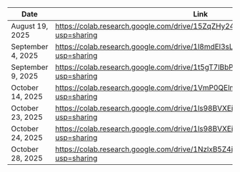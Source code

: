 | Date | Link |
|------|------|
| August 19, 2025 | https://colab.research.google.com/drive/15ZqZHy24t6t6-yl2EgiiPw9DYCewhUnW?usp=sharing |
| September 4, 2025 | https://colab.research.google.com/drive/1l8mdEl3sLPSvFr9_lACkjWxYTMrWSBXQ?usp=sharing |
| September 9, 2025 | https://colab.research.google.com/drive/1t5gT7lBbPcY90Omxc9jmr-QD4WExRrzv?usp=sharing |
| October 14, 2025 | https://colab.research.google.com/drive/1VmP0QElm0cDAqAYbDesO6UsnAukgpxcz?usp=sharing |
| October 23, 2025 | https://colab.research.google.com/drive/1ls98BVXEi9LjOO2525SL42CwjNcHYtiX?usp=sharing |
| October 24, 2025 | https://colab.research.google.com/drive/1ls98BVXEi9LjOO2525SL42CwjNcHYtiX?usp=sharing |
| October 28, 2025 | https://colab.research.google.com/drive/1NzlxB5Z4ihl2x2Dnt1qhokgQcW87_Bli?usp=sharing |

